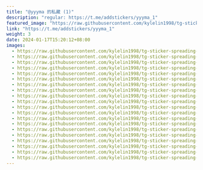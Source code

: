 ```yaml
---
title: "@yyyma 的私藏 (1)"
description: "regular: https://t.me/addstickers/yyyma_1"
featured_image: "https://raw.githubusercontent.com/kylelin1998/tg-sticker-spreading-worldwide-images/main/img/b93d3302-820e-40dc-8bc2-885757784b9d.jpg"
link: "https://t.me/addstickers/yyyma_1"
weight: 3
date: 2024-01-17T15:20:12+08:00
images:
  - https://raw.githubusercontent.com/kylelin1998/tg-sticker-spreading-worldwide-images/main/img/b93d3302-820e-40dc-8bc2-885757784b9d.jpg
  - https://raw.githubusercontent.com/kylelin1998/tg-sticker-spreading-worldwide-images/main/img/daeefd2f-1cb5-4e5f-b306-98b1af1646ca.jpg
  - https://raw.githubusercontent.com/kylelin1998/tg-sticker-spreading-worldwide-images/main/img/a0be58c3-6b1d-430e-88b6-0d73938e2353.jpg
  - https://raw.githubusercontent.com/kylelin1998/tg-sticker-spreading-worldwide-images/main/img/6437f44f-17ff-4ebc-823d-e0f72a0912aa.jpg
  - https://raw.githubusercontent.com/kylelin1998/tg-sticker-spreading-worldwide-images/main/img/a7f986e1-21c9-4d83-ab98-2b695ce1c275.jpg
  - https://raw.githubusercontent.com/kylelin1998/tg-sticker-spreading-worldwide-images/main/img/583d6984-6b99-4f1c-9ceb-6cb94017513d.jpg
  - https://raw.githubusercontent.com/kylelin1998/tg-sticker-spreading-worldwide-images/main/img/75f5feb7-ff84-41b2-a0a5-a203ba40014a.jpg
  - https://raw.githubusercontent.com/kylelin1998/tg-sticker-spreading-worldwide-images/main/img/cc43f89e-78a4-4a82-ba4e-1b745f327550.jpg
  - https://raw.githubusercontent.com/kylelin1998/tg-sticker-spreading-worldwide-images/main/img/27beb820-e2a0-4eab-a583-d2acb5c0e8a1.jpg
  - https://raw.githubusercontent.com/kylelin1998/tg-sticker-spreading-worldwide-images/main/img/57cb5565-3595-435f-87b8-bf4bf9800120.jpg
  - https://raw.githubusercontent.com/kylelin1998/tg-sticker-spreading-worldwide-images/main/img/350777d7-aab8-41fa-9dbf-5f947f7fd81f.jpg
  - https://raw.githubusercontent.com/kylelin1998/tg-sticker-spreading-worldwide-images/main/img/4a5ad70b-2f3c-4470-bf49-835a0e351209.jpg
  - https://raw.githubusercontent.com/kylelin1998/tg-sticker-spreading-worldwide-images/main/img/92ffbc93-8a81-493a-b8ca-553717890bc1.jpg
  - https://raw.githubusercontent.com/kylelin1998/tg-sticker-spreading-worldwide-images/main/img/fc7b976c-093c-4d2d-9759-b325549fd5cc.jpg
  - https://raw.githubusercontent.com/kylelin1998/tg-sticker-spreading-worldwide-images/main/img/e5b47983-98a1-460a-b5f6-e16a5981689d.jpg
  - https://raw.githubusercontent.com/kylelin1998/tg-sticker-spreading-worldwide-images/main/img/61a73e83-7778-4022-bec8-5a5cc402c977.jpg
  - https://raw.githubusercontent.com/kylelin1998/tg-sticker-spreading-worldwide-images/main/img/859a3f0d-5bc8-467b-83ae-500558359914.jpg
  - https://raw.githubusercontent.com/kylelin1998/tg-sticker-spreading-worldwide-images/main/img/4ee2cb45-d4f8-4c09-9b26-71cb397403cc.jpg
  - https://raw.githubusercontent.com/kylelin1998/tg-sticker-spreading-worldwide-images/main/img/98bb88ca-bcea-440d-bc94-3a9c66052615.jpg
  - https://raw.githubusercontent.com/kylelin1998/tg-sticker-spreading-worldwide-images/main/img/a1ab8fe4-db40-42d8-b418-56fc5f094eff.jpg
---
```

